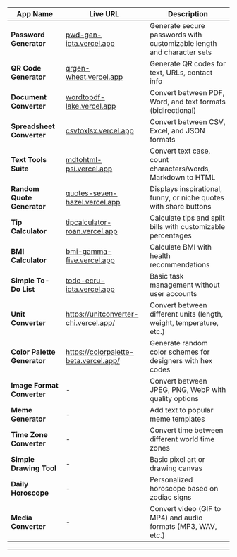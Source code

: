 


| App Name                    | Live URL                                                                | Description                                                           |
| --------------------------- | ----------------------------------------------------------------------- | --------------------------------------------------------------------- |
| **Password Generator**      | [pwd-gen-iota.vercel.app](https://pwd-gen-iota.vercel.app/)             | Generate secure passwords with customizable length and character sets |
| **QR Code Generator**       | [qrgen-wheat.vercel.app](https://qrgen-wheat.vercel.app/)               | Generate QR codes for text, URLs, contact info                        |
| **Document Converter**      | [wordtopdf-lake.vercel.app](https://wordtopdf-lake.vercel.app/)         | Convert between PDF, Word, and text formats (bidirectional)           |
| **Spreadsheet Converter**   | [csvtoxlsx.vercel.app](https://csvtoxlsx.vercel.app/)                   | Convert between CSV, Excel, and JSON formats                          |
| **Text Tools Suite**        | [mdtohtml-psi.vercel.app](https://mdtohtml-psi.vercel.app/)             | Convert text case, count characters/words, Markdown to HTML           |
| **Random Quote Generator**  | [quotes-seven-hazel.vercel.app](https://quotes-seven-hazel.vercel.app/) | Displays inspirational, funny, or niche quotes with share buttons     |
| **Tip Calculator**          | [tipcalculator-roan.vercel.app](https://tipcalculator-roan.vercel.app/) | Calculate tips and split bills with customizable percentages          |
| **BMI Calculator**          | [bmi-gamma-five.vercel.app](https://bmi-gamma-five.vercel.app/)         | Calculate BMI with health recommendations                             |
| **Simple To-Do List**       | [todo-ecru-iota.vercel.app](https://todo-ecru-iota.vercel.app/)         | Basic task management without user accounts                           |
| **Unit Converter**          | https://unitconverter-chi.vercel.app/                                   | Convert between different units (length, weight, temperature, etc.)   |
| **Color Palette Generator** | https://colorpalette-beta.vercel.app/                                   | Generate random color schemes for designers with hex codes            |
| **Image Format Converter**  | -                                                                       | Convert between JPEG, PNG, WebP with quality options                  |
| **Meme Generator**          | -                                                                       | Add text to popular meme templates                                    |
| **Time Zone Converter**     | -                                                                       | Convert time between different world time zones                       |
| **Simple Drawing Tool**     | -                                                                       | Basic pixel art or drawing canvas                                     |
| **Daily Horoscope**         | -                                                                       | Personalized horoscope based on zodiac signs                          |
| **Media Converter**         | -                                                                       | Convert video (GIF to MP4) and audio formats (MP3, WAV, etc.)         |


---